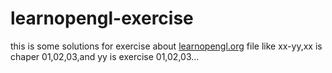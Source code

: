 # learnopengl-exercise
this is some solutions for exercise about [learnopengl.org](learnopengl.org)
file like xx-yy,xx is chaper 01,02,03,and yy is exercise 01,02,03...
